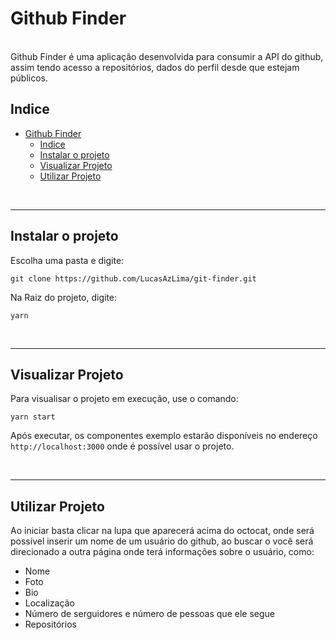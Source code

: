 # Github Finder

<br/>
Github Finder é uma aplicação desenvolvida para consumir a API do github, assim tendo acesso a repositórios, dados do perfil desde que estejam públicos.


## Indice

- [Github Finder](#github-finder)
  - [Indice](#indice)
  - [Instalar o projeto](#instalar-o-projeto)
  - [Visualizar Projeto](#visualizar-projeto)
  - [Utilizar Projeto](#utilizar-projeto)

<br/>

---

## Instalar o projeto

Escolha uma pasta e digite:

```
git clone https://github.com/LucasAzLima/git-finder.git
```

Na Raiz do projeto, digite:

```
yarn
```

<br/>

---

## Visualizar Projeto

Para visualisar o projeto em execução, use o comando:

```
yarn start
```

Após executar, os componentes exemplo estarão disponíveis no endereço `http://localhost:3000` onde é possível usar o projeto.

<br />

---

## Utilizar Projeto

Ao iniciar basta clicar na lupa que aparecerá acima do octocat, onde será possível inserir um nome de um usuário do github, ao buscar o você será direcionado a outra página onde terá informações sobre o usuário, como:
- Nome
- Foto
- Bio
- Localização
- Número de serguidores e número de pessoas que ele segue
- Repositórios



